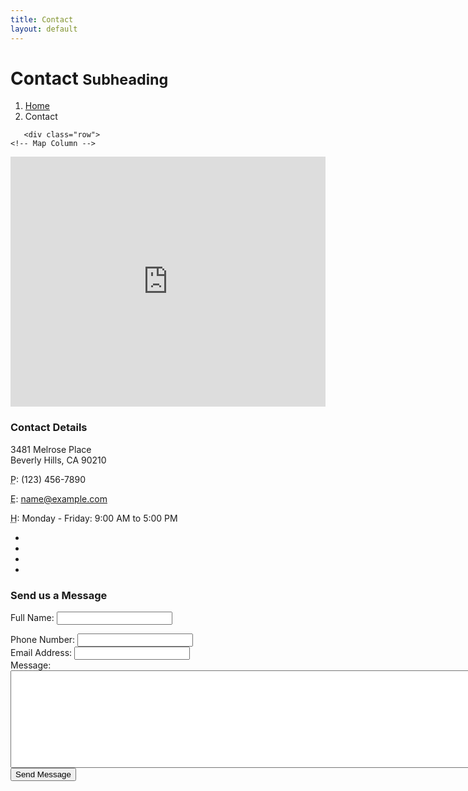 ```yaml
---
title: Contact
layout: default
---
```

<div class="row">
 <div class="col-lg-12">
  <h1 class="page-header">Contact
   <small>Subheading</small>
   </h1>
     <ol class="breadcrumb">
    <li><a href="/index.html">Home</a>
          </li>
   <li class="active">Contact</li>
</ol>
</div>
  </div>
 <!-- /.row -->

<!-- Content Row -->
       <div class="row">
    <!-- Map Column -->
   <div class="col-md-8">
       <!-- Embedded Google Map -->
  <iframe width="100%" height="400px" frameborder="0" scrolling="no" marginheight="0" marginwidth="0" src="http://maps.google.com/maps?hl=en&amp;ie=UTF8&amp;ll=37.0625,-95.677068&amp;spn=56.506174,79.013672&amp;t=m&amp;z=4&amp;output=embed"></iframe>
     </div>
 <!-- Contact Details Column -->
    <div class="col-md-4">
   <h3>Contact Details</h3>
 <p>3481 Melrose Place<br>Beverly Hills, CA 90210<br></p>
<p><i class="fa fa-phone"></i> 
<abbr title="Phone">P</abbr>: (123) 456-7890</p>
     <p><i class="fa fa-envelope-o"></i> 
     <abbr title="Email">E</abbr>: <a href="mailto:name@example.com">name@example.com</a>
    </p>
 <p><i class="fa fa-clock-o"></i> 
  <abbr title="Hours">H</abbr>: Monday - Friday: 9:00 AM to 5:00 PM</p>
 <ul class="list-unstyled list-inline list-social-icons">
   <li>
   <a href="#"><i class="fa fa-facebook-square fa-2x"></i></a>
     </li>
           <li>
  <a href="#"><i class="fa fa-linkedin-square fa-2x"></i></a>
      </li>
        <li>
<a href="#"><i class="fa fa-twitter-square fa-2x"></i></a>
  </li>
<li>
 <a href="#"><i class="fa fa-google-plus-square fa-2x"></i></a>
      </li>
      </ul>
            </div>
        </div>
        <!-- /.row -->

  <!-- Contact Form -->
  <!-- In order to set the email address and subject line for the contact form go to the bin/contact_me.php file. -->
 <div class="row">
  <div class="col-md-8">
     <h3>Send us a Message</h3>
      <form name="sentMessage" id="contactForm" novalidate>
 <div class="control-group form-group">
     <div class="controls">
  <label>Full Name:</label>
   <input type="text" class="form-control" id="name" required data-validation-required-message="Please enter your name.">
    <p class="help-block"></p>
  </div>
</div> <div class="control-group form-group">
 <div class="controls">
   <label>Phone Number:</label>
 <input type="tel" class="form-control" id="phone" required data-validation-required-message="Please enter your phone number.">
    </div>
   </div>
<div class="control-group form-group">
 <div class="controls">
  <label>Email Address:</label>
 <input type="email" class="form-control" id="email" required data-validation-required-message="Please enter your email address.">
    </div>
  </div>
 <div class="control-group form-group">
   <div class="controls">
<label>Message:</label>
   <textarea rows="10" cols="100" class="form-control" id="message" required data-validation-required-message="Please enter your message" maxlength="999" style="resize:none"></textarea>
 </div>
</div>
 <div id="success"></div>
 <!-- For success/fail messages -->
<button type="submit" class="btn btn-primary">Send Message</button>
   </form>
 </div>

 </div>
  <!-- /.row -->

